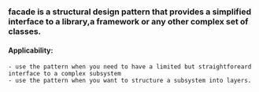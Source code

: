### facade is a structural design pattern that provides a simplified interface to a library,a framework or any other complex set of classes.


#### Applicability:
    - use the pattern when you need to have a limited but straightforeard interface to a complex subsystem
    - use the pattern when you want to structure a subsystem into layers.

